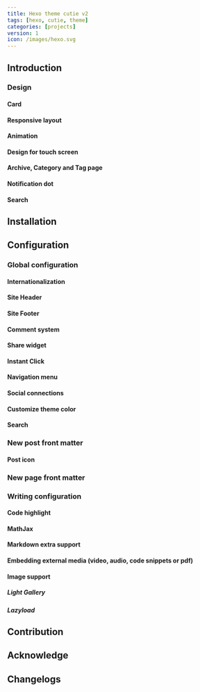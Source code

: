 ```yaml
---
title: Hexo theme cutie v2
tags: [hexo, cutie, theme]
categories: [projects]
version: 1
icon: /images/hexo.svg
---
```


## Introduction

### Design

#### Card

#### Responsive layout

#### Animation

#### Design for touch screen

#### Archive, Category and Tag page

#### Notification dot

#### Search

## Installation

## Configuration

### Global configuration

#### Internationalization

#### Site Header

#### Site Footer

#### Comment system

#### Share widget

#### Instant Click

#### Navigation menu

#### Social connections

#### Customize theme color

#### Search

### New post front matter

#### Post icon

### New page front matter

### Writing configuration

#### Code highlight

#### MathJax

#### Markdown extra support

#### Embedding external media (video, audio, code snippets or pdf)

#### Image support

##### Light Gallery

##### Lazyload

## Contribution

## Acknowledge

## Changelogs